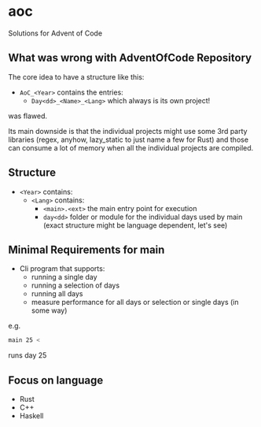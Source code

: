# aoc

Solutions for Advent of Code

## What was wrong with AdventOfCode Repository

The core idea to have a structure like this:

- ``AoC_<Year>`` contains the entries:
  - ``Day<dd>_<Name>_<Lang>`` which always is its own project!

was flawed.

Its main downside is that the individual projects might use some 3rd party libraries
(regex, anyhow, lazy_static to just name a few for Rust) and those can consume a lot
of memory when all the individual projects are compiled.

## Structure

- ``<Year>`` contains:
  - ``<Lang>`` contains:
    - ``<main>.<ext>`` the main entry point for execution
    - ``day<dd>`` folder or module for the individual days used by main (exact structure might be language dependent, let's see)

## Minimal Requirements for main

- Cli program that supports:
  - running a single day
  - running a selection of days
  - running all days
  - measure performance for all days or selection or single days (in some way)

e.g.

```bash
main 25 <
```

runs day 25

## Focus on language

- Rust
- C++
- Haskell

